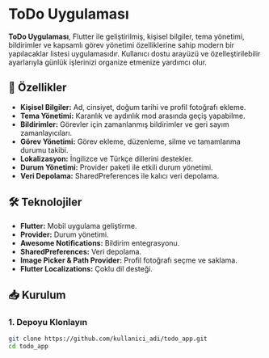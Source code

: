 # ToDo Uygulaması


**ToDo Uygulaması**, Flutter ile geliştirilmiş, kişisel bilgiler, tema yönetimi, bildirimler ve kapsamlı görev yönetimi özelliklerine sahip modern bir yapılacaklar listesi uygulamasıdır. Kullanıcı dostu arayüzü ve özelleştirilebilir ayarlarıyla günlük işlerinizi organize etmenize yardımcı olur.

## 🚀 Özellikler

- **Kişisel Bilgiler:** Ad, cinsiyet, doğum tarihi ve profil fotoğrafı ekleme.
- **Tema Yönetimi:** Karanlık ve aydınlık mod arasında geçiş yapabilme.
- **Bildirimler:** Görevler için zamanlanmış bildirimler ve geri sayım zamanlayıcıları.
- **Görev Yönetimi:** Görev ekleme, düzenleme, silme ve tamamlanma durumu takibi.
- **Lokalizasyon:** İngilizce ve Türkçe dillerini destekler.
- **Durum Yönetimi:** Provider paketi ile etkili durum yönetimi.
- **Veri Depolama:** SharedPreferences ile kalıcı veri depolama.

## 🛠 Teknolojiler

- **Flutter:** Mobil uygulama geliştirme.
- **Provider:** Durum yönetimi.
- **Awesome Notifications:** Bildirim entegrasyonu.
- **SharedPreferences:** Veri depolama.
- **Image Picker & Path Provider:** Profil fotoğrafı seçme ve saklama.
- **Flutter Localizations:** Çoklu dil desteği.



## 📥 Kurulum

### 1. Depoyu Klonlayın

```bash
git clone https://github.com/kullanici_adi/todo_app.git
cd todo_app
